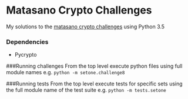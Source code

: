 Matasano Crypto Challenges                                    
========================== 
My solutions to the [matasano crypto challenges](http://www.cryptopals.com) using Python 3.5

### Dependencies
* Pycrypto 

###Running challenges
From the top level execute python files using full module names e.g.  `python -m setone.challenge8`

###Running tests
From the top level execute tests for specific sets using the full module name of the test suite e.g. `python -m tests.setone`
